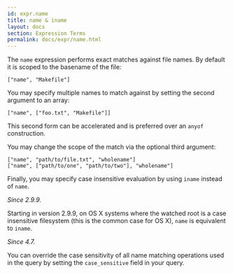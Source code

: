 ```yaml
---
id: expr.name
title: name & iname
layout: docs
section: Expression Terms
permalink: docs/expr/name.html
---
```


The `name` expression performs exact matches against file names.  By default it
is scoped to the basename of the file:

    ["name", "Makefile"]

You may specify multiple names to match against by setting the second argument
to an array:

    ["name", ["foo.txt", "Makefile"]]

This second form can be accelerated and is preferred over an `anyof`
construction.

You may change the scope of the match via the optional third argument:

    ["name", "path/to/file.txt", "wholename"]
    ["name", ["path/to/one", "path/to/two"], "wholename"]

Finally, you may specify case insensitive evaluation by using `iname` instead
of `name`.

*Since 2.9.9.*

Starting in version 2.9.9, on OS X systems where the watched root is a case
insensitive filesystem (this is the common case for OS X), `name` is equivalent
to `iname`.

*Since 4.7.*

You can override the case sensitivity of all name matching operations used
in the query by setting the `case_sensitive` field in your query.

